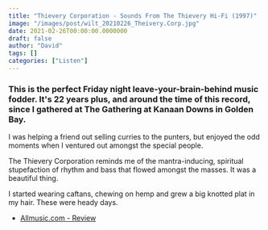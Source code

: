 ```yaml
---
title: "Thievery Corporation - Sounds From The Thievery Hi-Fi (1997)"
image: "/images/post/wilt_20210226_Theivery.Corp.jpg"
date: 2021-02-26T00:00:00.0000000
draft: false
author: "David"
tags: []
categories: ["Listen"]
---
```

### This is the perfect Friday night leave-your-brain-behind music fodder. It's 22 years plus, and around the time of this record, since I gathered at The Gathering at Kanaan Downs in Golden Bay.

 I was helping a friend out selling curries to the punters, but enjoyed the odd moments when I ventured out amongst the special people. 

 The Thievery Corporation reminds me of the mantra-inducing, spiritual stupefaction of rhythm and bass that flowed amongst the masses. It was a beautiful thing.

 I started wearing caftans, chewing on hemp and grew a big knotted plat in my hair. These were heady days.

-  [Allmusic.com - Review](https://www.allmusic.com/album/sounds-from-the-thievery-hi-fi-mw0000028641)